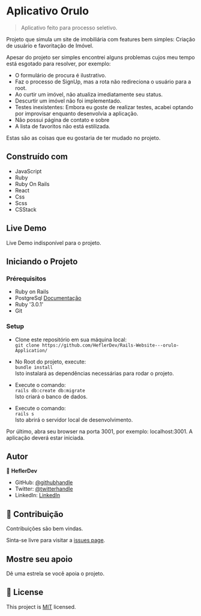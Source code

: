 
# Aplicativo Orulo

> Aplicativo feito para processo seletivo.

Projeto que simula um site de imobiliária com features bem simples: Criação de usuário e favoritação de Imóvel.

Apesar do projeto ser simples encontrei alguns problemas cujos meu tempo está esgotado para resolver, por exemplo:
- O formulário de procura é ilustrativo.
- Faz o processo de SignUp, mas a rota não redireciona o usuário para a root.
- Ao curtir um imóvel, não atualiza imediatamente seu status.
- Descurtir um imóvel não foi implementado.
- Testes inexistentes: Embora eu goste de realizar testes, acabei optando por improvisar enquanto desenvolvia a aplicação.
- Não possui página de contato e sobre
- A lista de favoritos não está estilizada.

Estas são as coisas que eu gostaria de ter mudado no projeto.

## Construído com

- JavaScript
- Ruby
- Ruby On Rails
- React
- Css
- Scss
- CSStack

## Live Demo

Live Demo indisponível para o projeto.

## Iniciando o Projeto

### Prérequisitos
- Ruby on Rails
- PostgreSql [Documentação](https://www.postgresql.org/docs/)
- Ruby '3.0.1'
- Git

### Setup

- Clone este repositório em sua máquina local: <br>
`git clone https://github.com/HeflerDev/Rails-Website---orulo-Application/` <br>

- No Root do projeto, execute: <br>
`bundle install` <br>
Isto instalará as dependências necessárias para rodar o projeto. <br>

- Execute o comando: <br>
`rails db:create db:migrate` <br>
Isto criará o banco de dados. <br>

- Execute o comando: <br>
`rails s`<br>
Isto abrirá o servidor local de desenvolvimento.<br>

Por último, abra seu browser na porta 3001, por exemplo: localhost:3001. A aplicação deverá estar iniciada.

## Autor

👤 **HeflerDev**

- GitHub: [@githubhandle](https://github.com/heflerdev)
- Twitter: [@twitterhandle](https://twitter.com/heflerdev)
- LinkedIn: [LinkedIn](https://linkedin.com/in/heflerdev)

## 🤝 Contribuição

  Contribuições são bem vindas.

  Sinta-se livre para visitar a [issues page](https://github.com/HeflerDev/heflerdev-bookstore/issues).

## Mostre seu apoio

Dê uma estrela se você apoia o projeto.

## 📝 License

This project is [MIT](https://opensource.org/licenses/MIT) licensed.
